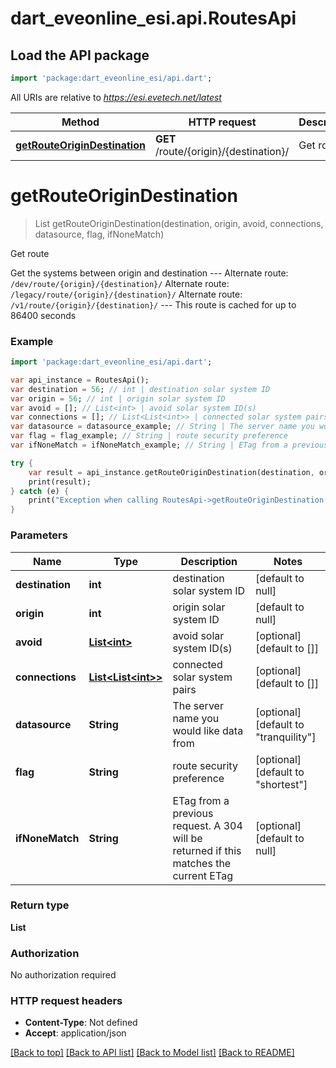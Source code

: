 # dart_eveonline_esi.api.RoutesApi

## Load the API package
```dart
import 'package:dart_eveonline_esi/api.dart';
```

All URIs are relative to *https://esi.evetech.net/latest*

Method | HTTP request | Description
------------- | ------------- | -------------
[**getRouteOriginDestination**](RoutesApi.md#getRouteOriginDestination) | **GET** /route/{origin}/{destination}/ | Get route


# **getRouteOriginDestination**
> List<int> getRouteOriginDestination(destination, origin, avoid, connections, datasource, flag, ifNoneMatch)

Get route

Get the systems between origin and destination  --- Alternate route: `/dev/route/{origin}/{destination}/`  Alternate route: `/legacy/route/{origin}/{destination}/`  Alternate route: `/v1/route/{origin}/{destination}/`  --- This route is cached for up to 86400 seconds

### Example 
```dart
import 'package:dart_eveonline_esi/api.dart';

var api_instance = RoutesApi();
var destination = 56; // int | destination solar system ID
var origin = 56; // int | origin solar system ID
var avoid = []; // List<int> | avoid solar system ID(s)
var connections = []; // List<List<int>> | connected solar system pairs
var datasource = datasource_example; // String | The server name you would like data from
var flag = flag_example; // String | route security preference
var ifNoneMatch = ifNoneMatch_example; // String | ETag from a previous request. A 304 will be returned if this matches the current ETag

try { 
    var result = api_instance.getRouteOriginDestination(destination, origin, avoid, connections, datasource, flag, ifNoneMatch);
    print(result);
} catch (e) {
    print("Exception when calling RoutesApi->getRouteOriginDestination: $e\n");
}
```

### Parameters

Name | Type | Description  | Notes
------------- | ------------- | ------------- | -------------
 **destination** | **int**| destination solar system ID | [default to null]
 **origin** | **int**| origin solar system ID | [default to null]
 **avoid** | [**List&lt;int&gt;**](int.md)| avoid solar system ID(s) | [optional] [default to []]
 **connections** | [**List&lt;List&lt;int&gt;&gt;**](List&lt;int&gt;.md)| connected solar system pairs | [optional] [default to []]
 **datasource** | **String**| The server name you would like data from | [optional] [default to &quot;tranquility&quot;]
 **flag** | **String**| route security preference | [optional] [default to &quot;shortest&quot;]
 **ifNoneMatch** | **String**| ETag from a previous request. A 304 will be returned if this matches the current ETag | [optional] [default to null]

### Return type

**List<int>**

### Authorization

No authorization required

### HTTP request headers

 - **Content-Type**: Not defined
 - **Accept**: application/json

[[Back to top]](#) [[Back to API list]](../README.md#documentation-for-api-endpoints) [[Back to Model list]](../README.md#documentation-for-models) [[Back to README]](../README.md)


